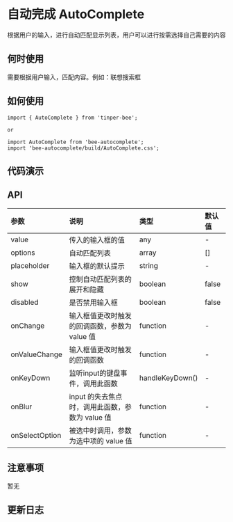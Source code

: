 # 自动完成 AutoComplete
根据用户的输入，进行自动匹配显示列表，用户可以进行按需选择自己需要的内容

## 何时使用

需要根据用户输入，匹配内容。例如：联想搜索框

## 如何使用

```
import { AutoComplete } from 'tinper-bee';

or

import AutoComplete from 'bee-autocomplete';
import 'bee-autocomplete/build/AutoComplete.css';

```

## 代码演示

## API

|参数|说明|类型|默认值|
|:---|:-----|:----|:------|
|value|传入的输入框的值|any|-|
|options|自动匹配列表|array|[]|
|placeholder|输入框的默认提示|string|-|
|show|控制自动匹配列表的展开和隐藏|boolean|false|
|disabled|是否禁用输入框|boolean|false|
|onChange| 输入框值更改时触发的回调函数，参数为 value 值 |function|-|
|onValueChange| 输入框值更改时触发的回调函数 |function|-|
|onKeyDown| 监听input的键盘事件，调用此函数|handleKeyDown()|-|
|onBlur| input 的失去焦点时，调用此函数，参数为 value 值|function|-|
|onSelectOption| 被选中时调用，参数为选中项的 value 值|function|-|

## 注意事项

暂无

## 更新日志